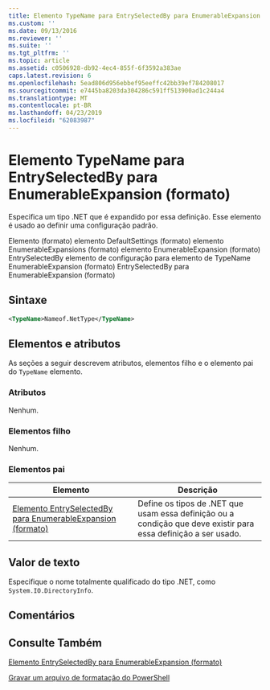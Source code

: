 ```yaml
---
title: Elemento TypeName para EntrySelectedBy para EnumerableExpansion (formato) | Microsoft Docs
ms.custom: ''
ms.date: 09/13/2016
ms.reviewer: ''
ms.suite: ''
ms.tgt_pltfrm: ''
ms.topic: article
ms.assetid: c0506928-db92-4ec4-855f-6f3592a383ae
caps.latest.revision: 6
ms.openlocfilehash: 5ead806d956ebbef95eeffc42bb39ef784208017
ms.sourcegitcommit: e7445ba8203da304286c591ff513900ad1c244a4
ms.translationtype: MT
ms.contentlocale: pt-BR
ms.lasthandoff: 04/23/2019
ms.locfileid: "62083987"
---
```

# <a name="typename-element-for-entryselectedby-for-enumerableexpansion-format"></a>Elemento TypeName para EntrySelectedBy para EnumerableExpansion (formato)

Especifica um tipo .NET que é expandido por essa definição. Esse elemento é usado ao definir uma configuração padrão.

Elemento (formato) elemento DefaultSettings (formato) elemento EnumerableExpansions (formato) elemento EnumerableExpansion (formato) EntrySelectedBy elemento de configuração para elemento de TypeName EnumerableExpansion (formato) EntrySelectedBy para EnumerableExpansion (formato)

## <a name="syntax"></a>Sintaxe

```xml
<TypeName>Nameof.NetType</TypeName>

```

## <a name="attributes-and-elements"></a>Elementos e atributos

As seções a seguir descrevem atributos, elementos filho e o elemento pai do `TypeName` elemento.

### <a name="attributes"></a>Atributos

Nenhum.

### <a name="child-elements"></a>Elementos filho

Nenhum.

### <a name="parent-elements"></a>Elementos pai

|Elemento|Descrição|
|-------------|-----------------|
|[Elemento EntrySelectedBy para EnumerableExpansion (formato)](./entryselectedby-element-for-enumerableexpansion-format.md)|Define os tipos de .NET que usam essa definição ou a condição que deve existir para essa definição a ser usado.|

## <a name="text-value"></a>Valor de texto

Especifique o nome totalmente qualificado do tipo .NET, como `System.IO.DirectoryInfo`.

## <a name="remarks"></a>Comentários

## <a name="see-also"></a>Consulte Também

[Elemento EntrySelectedBy para EnumerableExpansion (formato)](./entryselectedby-element-for-enumerableexpansion-format.md)

[Gravar um arquivo de formatação do PowerShell](./writing-a-powershell-formatting-file.md)
